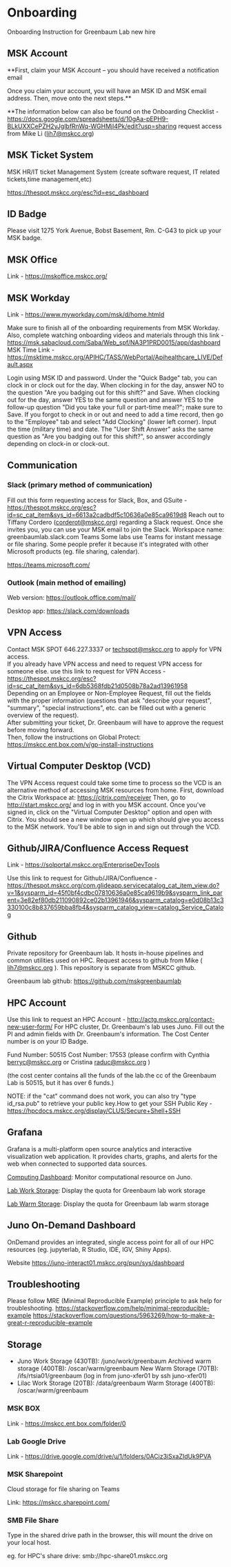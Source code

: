 # Onboarding
Onboarding Instruction for Greenbaum Lab new hire

## MSK Account
**First, claim your MSK Account – you should have received a notification email

Once you claim your account, you will have an MSK ID and MSK email address. Then, move onto the next steps.**

**The information below can also be found on the Onboarding Checklist - https://docs.google.com/spreadsheets/d/10gAa-pEPH9-BLkUXXCePZH2yJglbfRnWq-WGHMjl4Pk/edit?usp=sharing   request access from Mike Li (lih7@mskcc.org)

## MSK Ticket System
MSK HR/IT ticket Management System (create software request, IT related tickets,time management,etc)

https://thespot.mskcc.org/esc?id=esc_dashboard

## ID Badge
Please visit 1275 York Avenue, Bobst Basement, Rm. C-G43 to pick up your MSK badge.



## MSK Office
Link - https://mskoffice.mskcc.org/



## MSK Workday
Link - https://www.myworkday.com/msk/d/home.htmld

Make sure to finish all of the onboarding requirements from MSK Workday.
Also, complete watching onboarding videos and materials through this link - https://msk.sabacloud.com/Saba/Web_spf/NA3P1PRD0015/app/dashboard
MSK Time
Link - https://msktime.mskcc.org/APIHC/TASS/WebPortal/Apihealthcare_LIVE/Default.aspx

Login using MSK ID and password.
Under the "Quick Badge" tab, you can clock in or clock out for the day.
When clocking in for the day, answer NO to the question "Are you badging out for this shift?" and Save.
When clocking out for the day, answer YES to the same question and answer YES to the follow-up question "Did you take your full or part-time meal?"; make sure to Save.
If you forgot to check in or out and need to add a time record, then go to the "Employee" tab and select "Add Clocking" (lower left corner). Input the time (military time) and date. The "User Shift Answer" asks the same question as "Are you badging out for this shift?", so answer accordingly depending on clock-in or clock-out. 


## Communication
### Slack (primary method of communication)
Fill out this form requesting access for Slack, Box, and GSuite - https://thespot.mskcc.org/esc?id=sc_cat_item&sys_id=6613a2cadbdf5c10636a0e85ca9619d8
Reach out to Tiffany Cordero (corderot@mskcc.org) regarding a Slack request. Once she invites you, you can use your MSK email to join the Slack.
Workspace name: greenbaumlab.slack.com
Teams
Some labs use Teams for instant message or file sharing. Some people prefer it because it's integrated with other Microsoft products (eg. file sharing, calendar).

https://teams.microsoft.com/

### Outlook (main method of emailing)
Web version: https://outlook.office.com/mail/

Desktop app: https://slack.com/downloads



## VPN Access
Contact MSK SPOT 646.227.3337 or techspot@mskcc.org to apply for VPN access. <br>
If you already have VPN access and need to request VPN access for someone else. use this link to request for VPN Access - https://thespot.mskcc.org/esc?id=sc_cat_item&sys_id=6db5368fdb21d0508b78a2ad13961958 <br>
Depending on an Employee or Non-Employee Request, fill out the fields with the proper information (questions that ask "describe your request", "summary", "special instructions", etc. can be filled out with a generic overview of the request).<br>
After submitting your ticket, Dr. Greenbaum will have to approve the request before moving forward.<br>
Then, follow the instructions on Global Protect: https://mskcc.ent.box.com/v/gp-install-instructions


## Virtual Computer Desktop (VCD)
The VPN Access request could take some time to process so the VCD is an alternative method of accessing MSK resources from home.
First, download the Citrix Workspace at: https://citrix.com/receiver
Then, go to http://start.mskcc.org/ and log in with you MSK account.
Once you've signed in, click on the "Virtual Computer Desktop" option and open with Citrix.
You should see a new window open up which should give you access to the MSK network.
You'll be able to sign in and sign out through the VCD.


## Github/JIRA/Confluence Access Request
Link - https://solportal.mskcc.org/EnterpriseDevTools

Use this link to request for Github/JIRA/Confluence - https://thespot.mskcc.org/com.glideapp.servicecatalog_cat_item_view.do?v=1&sysparm_id=45f0bf4cdbc07810636a0e85ca9619b9&sysparm_link_parent=3e82ef80db211090892ce02b13961946&sysparm_catalog=e0d08b13c3330100c8b837659bba8fb4&sysparm_catalog_view=catalog_Service_Catalog

## Github
Private repository for Greenbaum lab. It hosts in-house pipelines and common utilities used on HPC. Request access to github from Mike ( lih7@mskcc.org ). This repository is separate from MSKCC github. 

Greenbaum lab github: https://github.com/mskgreenbaumlab


## HPC Account
Use this link to request an HPC Account - http://actg.mskcc.org/contact-new-user-form/
For HPC cluster, Dr. Greenbaum's lab uses Juno.
Fill out the PI and admin fields with Dr. Greenbaum's information.
The Cost Center number is on your ID Badge.

Fund Number: 50515
Cost Number: 17553 (please confirm with Cynthia berryc@mskcc.org or Cristina raduc@mskcc.org )

(the cost center contains all the funds of the lab.the cc of the Greenbaum Lab is 50515, but it has over 6 funds.)

NOTE: if the "cat" command does not work, you can also try "type id_rsa.pub" to retrieve your public key.How to get your SSH Public Key - https://hpcdocs.mskcc.org/display/CLUS/Secure+Shell+SSH





## Grafana
Grafana is a multi-platform open source analytics and interactive visualization web application. It provides charts, graphs, and alerts for the web when connected to supported data sources.

[Computing Dashboard](https://hpc-grafana.mskcc.org/d/000000005/cluster-dashboard?orgId=1&refresh=10s&var-cluster=juno&var-GPUs=All&var-gpuhost=All): Monitor computational resource on Juno.

[Lab Work Storage](https://hpc-grafana.mskcc.org/d/000000027/storage-quota?orgId=1&refresh=5m&var-cluster=juno&var-path=work&var-group=greenbaum): Display the quota for Greenbaum lab work storage

[Lab Warm Storage](https://hpc-grafana.mskcc.org/d/000000027/storage-quota?orgId=1&refresh=5m&var-cluster=oscar&var-path=warm&var-group=greenbaum): Display the quota for Greenbaum lab warm storage



## Juno On-Demand Dashboard
OnDemand provides an integrated, single access point for all of our HPC resources (eg. jupyterlab, R Studio, IDE, IGV, Shiny Apps).

Website https://juno-interact01.mskcc.org/pun/sys/dashboard

## Troubleshooting
Please follow MRE (Minimal Reproducible Example) principle to ask help for troubleshooting.
https://stackoverflow.com/help/minimal-reproducible-example
https://stackoverflow.com/questions/5963269/how-to-make-a-great-r-reproducible-example


## Storage
- Juno
Work Storage (430TB):  /juno/work/greenbaum
Archived warm storage (400TB): /oscar/warm/greenbaum
New Warm Storage (70TB): /ifs/rtsia01/greenbaum   (log in from juno-xfer01 by ssh juno-xfer01)
- Lilac
Work Storage (20TB): /data/greenbaum
Warm Storage (400TB): /oscar/warm/greenbaum

### MSK BOX
Link - https://mskcc.ent.box.com/folder/0



### Lab Google Drive
Link - https://drive.google.com/drive/u/1/folders/0ACiz3iSxaZIdUk9PVA



### MSK Sharepoint
Cloud storage for file sharing on Teams

Link: https://mskcc.sharepoint.com/



### SMB File Share
Type in the shared drive path in the browser, this will mount the drive on your local host.

eg. for HPC's share drive: smb://hpc-share01.mskcc.org

